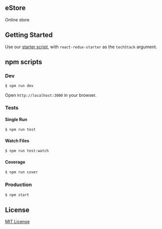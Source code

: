 ## eStore
Online store

## Getting Started

Use our [starter script](https://www.npmjs.com/package/rangle-starter), with
`react-redux-starter` as the `techStack` argument.

## npm scripts

### Dev
```bash
$ npm run dev
```

Open `http://localhost:3000` in your browser.

### Tests

#### Single Run
```bash
$ npm run test
```

#### Watch Files
```bash
$ npm run test:watch
```

#### Coverage
```bash
$ npm run cover
```

### Production
```bash
$ npm start
```

## License
[MIT License][MIT]

[MIT]: ./LICENSE "Mit License"
